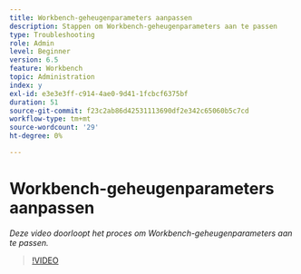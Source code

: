 ```yaml
---
title: Workbench-geheugenparameters aanpassen
description: Stappen om Workbench-geheugenparameters aan te passen
type: Troubleshooting
role: Admin
level: Beginner
version: 6.5
feature: Workbench
topic: Administration
index: y
exl-id: e3e3e3ff-c914-4ae0-9d41-1fcbcf6375bf
duration: 51
source-git-commit: f23c2ab86d42531113690df2e342c65060b5c7cd
workflow-type: tm+mt
source-wordcount: '29'
ht-degree: 0%

---
```


# Workbench-geheugenparameters aanpassen

*Deze video doorloopt het proces om Workbench-geheugenparameters aan te passen.*

>[!VIDEO](https://video.tv.adobe.com/v/335509?quality=12&learn=on)
